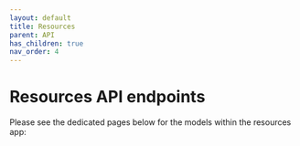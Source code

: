 ```yaml
---
layout: default
title: Resources
parent: API
has_children: true
nav_order: 4
---
```

# Resources API endpoints
Please see the dedicated pages below for the models within the resources app:

